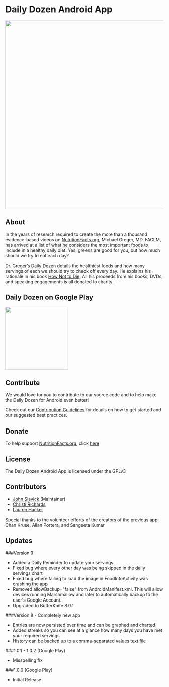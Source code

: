 Daily Dozen Android App
========================

<p align="center"><img src="http://nutritionfactsorg.s3.amazonaws.com/wp-content/uploads/2016/03/21232747/github.jpg" style="width: 600px"></p>

About
-----------

In the years of research required to create the more than a thousand evidence-based videos on [NutritionFacts.org][nutritionfacts.org], Michael Greger, MD, FACLM, has arrived at a list of what he considers the most important foods to include in a healthy daily diet. Yes, greens are good for you, but how much should we try to eat each day?

Dr. Greger’s Daily Dozen details the healthiest foods and how many servings of each we should try to check off every day. He explains his rationale in his book [How Not to Die][book]. All his proceeds from his books, DVDs, and speaking engagements is all donated to charity.


Daily Dozen on Google Play
------------------

<a href="https://play.google.com/store/apps/details?id=org.nutritionfacts.dailydozen" alt="Download from Google Play" target="_blank"><img src="https://play.google.com/intl/en_us/badges/images/apps/en-play-badge.png?v=1" width="200"></a>

Contribute
------------

We would love for you to contribute to our source code and to help make the Daily Dozen for Android even better!

Check out our [Contribution Guidelines][contribute] for details on how to get started and our suggested best practices.

Donate
------

To help support [NutritionFacts.org][nutritionfacts.org], click [here][donate]

License
-------

The Daily Dozen Android App is licensed under the GPLv3

Contributors
------------

* [John Slavick][slavick] (Maintainer)
* [Christi Richards][christirichards]
* [Lauren Hacker][laurenhacker]

Special thanks to the volunteer efforts of the creators of the previous app: Chan Kruse, Allan Portera, and Sangeeta Kumar

Updates
-------

###Version 9
- Added a Daily Reminder to update your servings
- Fixed bug where every other day was being skipped in the daily servings chart
- Fixed bug where failing to load the image in FoodInfoActivity was crashing the app
- Removed allowBackup="false" from AndroidManifest.xml. This will allow devices running Marshmallow and later to automatically backup to the user's Google Account.
- Upgraded to ButterKnife 8.0.1

###Version 8 - Completely new app
- Entries are now persisted over time and can be graphed and charted
- Added streaks so you can see at a glance how many days you have met your required servings
- History can be backed up to a comma-separated values text file

###1.0.1 - 1.0.2 (Google Play)
- Misspelling fix

###1.0.0 (Google Play)
- Initial Release

[nutritionfacts.org]: http://nutritionfacts.org "NutritionFacts.org - The Latest in Nutrition Research"
[contribute]: https://github.com/nutritionfactsorg/daily-dozen-android/blob/master/CONTRIBUTING.md "Contribute to the Daily Dozen Android App"
[donate]: https://nutritionfacts.org/donate "Donate to NutritionFacts.org"
[book]: http://nutritionfacts.org/book "How Not to Die"
[slavick]: http://github.com/slavick "John Slavick on GitHub"
[christirichards]: http://github.com/christirichards "Christi Richards on GitHub"
[laurenhacker]: http://github.com/lahacker "Lauren Hacker on GitHub"